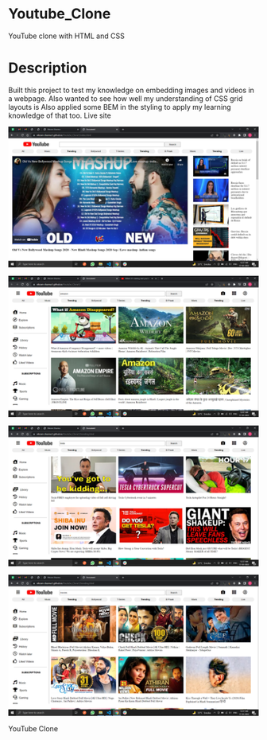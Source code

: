 # Youtube_Clone

YouTube clone with HTML and CSS




# Description
Built this project to test my knowledge on embedding images and videos in a webpage.
Also wanted to see how well my understanding of CSS grid layouts is
Also applied some BEM in the styling to apply my learning knowledge of that too.
Live site


![alt text](https://github.com/vikram-sharma1/Youtube_Clone1/blob/main/images/one.png?raw=true)

![alt text](https://github.com/vikram-sharma1/Youtube_Clone1/blob/main/images/two.png?raw=true)


![alt text](https://github.com/vikram-sharma1/Youtube_Clone1/blob/main/images/three.png?raw=true)


![alt text](https://github.com/vikram-sharma1/Youtube_Clone1/blob/main/images/four.png?raw=true)





YouTube Clone
